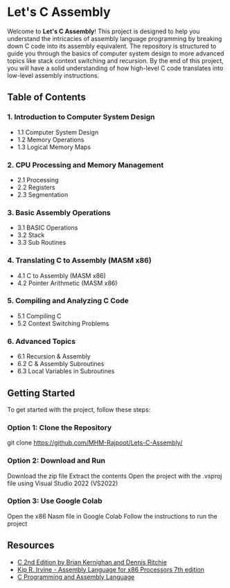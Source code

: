 # Let's C Assembly

Welcome to **Let's C Assembly**! This project is designed to help you understand the intricacies of assembly language programming by breaking down C code into its assembly equivalent. The repository is structured to guide you through the basics of computer system design to more advanced topics like stack context switching and recursion. By the end of this project, you will have a solid understanding of how high-level C code translates into low-level assembly instructions.

## Table of Contents

### 1. Introduction to Computer System Design
   - 1.1 Computer System Design
   - 1.2 Memory Operations
   - 1.3 Logical Memory Maps

### 2. CPU Processing and Memory Management
   - 2.1 Processing
   - 2.2 Registers
   - 2.3 Segmentation

### 3. Basic Assembly Operations
   - 3.1 BASIC Operations
   - 3.2 Stack
   - 3.3 Sub Routines

### 4. Translating C to Assembly (MASM x86)
   - 4.1 C to Assembly (MASM x86)
   - 4.2 Pointer Arithmetic (MASM x86)

### 5. Compiling and Analyzing C Code
   - 5.1 Compiling C
   - 5.2 Context Switching Problems

### 6. Advanced Topics
   - 6.1 Recursion & Assembly
   - 6.2 C & Assembly Subroutines
   - 6.3 Local Variables in Subroutines

## Getting Started

To get started with the project, follow these steps:

   ### Option 1: Clone the Repository
   git clone <https://github.com/MHM-Rajpoot/Lets-C-Assembly/>
   
   ### Option 2: Download and Run
   Download the zip file
   Extract the contents
   Open the project with the .vsproj file using Visual Studio 2022 (VS2022)
   
   ### Option 3: Use Google Colab
   Open the x86 Nasm file in Google Colab
   Follow the instructions to run the project

## Resources

 - [ C 2nd Edition by Brian Kernighan and Dennis Ritchie ](https://github.com/MHM-Rajpoot/Lets-C-Assembly/blob/main/meta/C%20%202nd%20Edition%20by%20Brian%20Kernighan%20and%20Dennis%20Ritchie%20Copy.pdf)
 - [ Kip R. Irvine - Assembly Language for x86 Processors 7th edition ](https://github.com/MHM-Rajpoot/Lets-C-Assembly/blob/main/meta/Kip%20R.%20Irvine%20-%20Assembly%20Language%20for%20x86%20Processors%207th%20edition%20Free.pdf.pdf)
 - [ C Programming and Assembly Language ](https://www.youtube.com/watch?v=vydldXpA6ec&list=PLyqSpQzTE6M8O9Oy9t-yhiAUXOi-rmTp_)

